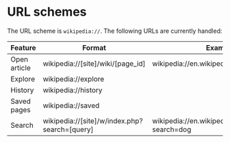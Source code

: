 # URL schemes

The URL scheme is `wikipedia://`. The following URLs are currently handled:

| Feature      | Format                                   | Example                                  |
| ------------ | ---------------------------------------- | ---------------------------------------- |
| Open article | wikipedia://[site]/wiki/[page_id]        | wikipedia://en.wikipedia.org/wiki/Red    |
| Explore      | wikipedia://explore                      |                                          |
| History      | wikipedia://history                      |                                          |
| Saved pages  | wikipedia://saved                        |                                          |
| Search       | wikipedia://[site]/w/index.php?search=[query] | wikipedia://en.wikipedia.org/w/index.php?search=dog |
